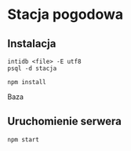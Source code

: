 # Stacja pogodowa

## Instalacja
```
intidb <file> -E utf8
psql -d stacja

npm install
```
Baza

## Uruchomienie serwera
```
npm start
```
